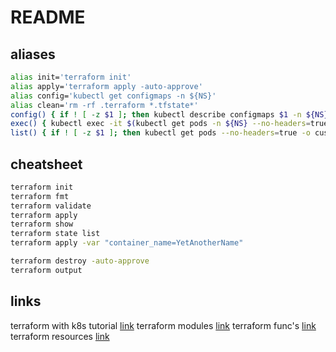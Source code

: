 # README

## aliases

```sh
alias init='terraform init'
alias apply='terraform apply -auto-approve'
alias config='kubectl get configmaps -n ${NS}'
alias clean='rm -rf .terraform *.tfstate*'
config() { if ! [ -z $1 ]; then kubectl describe configmaps $1 -n ${NS}; else kubectl get configmaps -n ${NS};	fi; }
exec() { kubectl exec -it $(kubectl get pods -n ${NS} --no-headers=true -o custom-columns=NAME:.metadata.name | grep $1) -n ${NS} -- sh; }
list() { if ! [ -z $1 ]; then kubectl get pods --no-headers=true -o custom-columns=NAME:.metadata.name -n ${NS} | grep $1; else kubectl get pods --no-headers=true -o custom-columns=NAME:.metadata.name -n ${NS}; fi; }
```

## cheatsheet

```sh
terraform init
terraform fmt
terraform validate
terraform apply
terraform show
terraform state list
terraform apply -var "container_name=YetAnotherName"

terraform destroy -auto-approve
terraform output
```
## links

terraform with k8s tutorial [link](https://learn.hashicorp.com/tutorials/terraform/kubernetes-provider?in=terraform/kubernetes)
terraform modules [link](https://learn.hashicorp.com/tutorials/terraform/module?in=terraform/modules)
terraform func's [link](https://www.terraform.io/language/functions/trimsuffix)
terraform resources [link](https://registry.terraform.io/providers/hashicorp/kubernetes/latest/docs/resources/config_map#labels)
